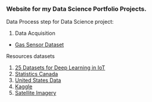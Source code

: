 ### Website for my Data Science Portfolio Projects. 

Data Process step for Data Science project:
1. Data Acquisition
- [Gas Sensor Dataset](https://archive.ics.uci.edu/ml/datasets/Gas+Sensor+Array+Drift+Dataset)



Resources datasets
1. [25 Datasets for Deep Learning in IoT](https://hub.packtpub.com/25-datasets-deep-learning-iot/)
2. [Statistics Canada](https://www150.statcan.gc.ca/n1/en/type/data?MM=1)
3. [United States Data](https://catalog.data.gov/dataset)
4. [Kaggle](https://www.kaggle.com/datasets)
5. [Satellite Imagery](https://spatialreserves-wordpress-com.cdn.ampproject.org/c/s/spatialreserves.wordpress.com/2020/04/19/top-7-satellite-imagery-sources/amp/)
